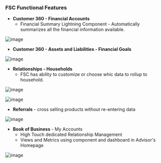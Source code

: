 ### FSC Functional Features

 * **Customer 360 - Financial Accounts**
   * Financial Summary Lightning Component - Automatically summarizes all the financial information available.
 
 ![image](https://user-images.githubusercontent.com/2145211/51230891-295eac00-1927-11e9-8f9b-8a50d587ced9.png)
 
 * **Customer 360 - Assets and Liabilities - Financial Goals**
 
 ![image](https://user-images.githubusercontent.com/2145211/51230749-c1a86100-1926-11e9-8bc7-80b1ab485005.png)
 
 * **Relationships - Households**
   * FSC has ability to customize or choose whic data to rollup to household.
 
 ![image](https://user-images.githubusercontent.com/2145211/51230777-d8e74e80-1926-11e9-98b4-aaedf84849c0.png)
 
 ![image](https://user-images.githubusercontent.com/2145211/51230798-e8ff2e00-1926-11e9-82f4-f1b2c5db277f.png)
 
 * **Referrals** - cross selling products without re-entering data

 ![image](https://user-images.githubusercontent.com/2145211/51231096-eb15bc80-1927-11e9-92b1-cef2b0974450.png)

 * **Book of Business** - My Accounts
   * High Touch dedicated Relationship Management
   * Views and Metrics using component and dashboard in Advisor's Homepage

 ![image](https://user-images.githubusercontent.com/2145211/51231285-8d35a480-1928-11e9-9564-9ede0af63a4d.png)
